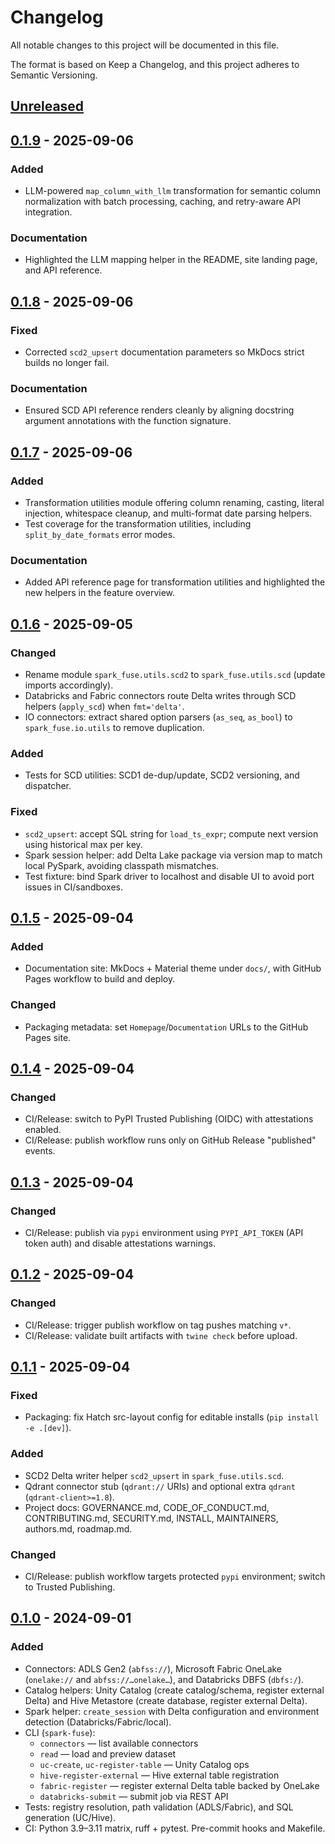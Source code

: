 # Changelog

All notable changes to this project will be documented in this file.

The format is based on Keep a Changelog, and this project adheres to Semantic Versioning.

## [Unreleased]

## [0.1.9] - 2025-09-06
### Added
- LLM-powered `map_column_with_llm` transformation for semantic column normalization with batch processing, caching, and retry-aware API integration.

### Documentation
- Highlighted the LLM mapping helper in the README, site landing page, and API reference.

## [0.1.8] - 2025-09-06
### Fixed
- Corrected `scd2_upsert` documentation parameters so MkDocs strict builds no longer fail.

### Documentation
- Ensured SCD API reference renders cleanly by aligning docstring argument annotations with the function signature.

## [0.1.7] - 2025-09-06
### Added
- Transformation utilities module offering column renaming, casting, literal injection, whitespace cleanup, and multi-format date parsing helpers.
- Test coverage for the transformation utilities, including `split_by_date_formats` error modes.

### Documentation
- Added API reference page for transformation utilities and highlighted the new helpers in the feature overview.

## [0.1.6] - 2025-09-05
### Changed
- Rename module `spark_fuse.utils.scd2` to `spark_fuse.utils.scd` (update imports accordingly).
- Databricks and Fabric connectors route Delta writes through SCD helpers (`apply_scd`) when `fmt='delta'`.
- IO connectors: extract shared option parsers (`as_seq`, `as_bool`) to `spark_fuse.io.utils` to remove duplication.

### Added
- Tests for SCD utilities: SCD1 de-dup/update, SCD2 versioning, and dispatcher.

### Fixed
- `scd2_upsert`: accept SQL string for `load_ts_expr`; compute next version using historical max per key.
- Spark session helper: add Delta Lake package via version map to match local PySpark, avoiding classpath mismatches.
- Test fixture: bind Spark driver to localhost and disable UI to avoid port issues in CI/sandboxes.

## [0.1.5] - 2025-09-04
### Added
- Documentation site: MkDocs + Material theme under `docs/`, with GitHub Pages workflow to build and deploy.

### Changed
- Packaging metadata: set `Homepage`/`Documentation` URLs to the GitHub Pages site.

## [0.1.4] - 2025-09-04
### Changed
- CI/Release: switch to PyPI Trusted Publishing (OIDC) with attestations enabled.
- CI/Release: publish workflow runs only on GitHub Release "published" events.

## [0.1.3] - 2025-09-04
### Changed
- CI/Release: publish via `pypi` environment using `PYPI_API_TOKEN` (API token auth) and disable attestations warnings.

## [0.1.2] - 2025-09-04
### Changed
- CI/Release: trigger publish workflow on tag pushes matching `v*`.
- CI/Release: validate built artifacts with `twine check` before upload.

## [0.1.1] - 2025-09-04
### Fixed
- Packaging: fix Hatch src-layout config for editable installs (`pip install -e .[dev]`).

### Added
- SCD2 Delta writer helper `scd2_upsert` in `spark_fuse.utils.scd`.
- Qdrant connector stub (`qdrant://` URIs) and optional extra `qdrant` (`qdrant-client>=1.8`).
- Project docs: GOVERNANCE.md, CODE_OF_CONDUCT.md, CONTRIBUTING.md, SECURITY.md, INSTALL, MAINTAINERS, authors.md, roadmap.md.

### Changed
- CI/Release: publish workflow targets protected `pypi` environment; switch to Trusted Publishing.

## [0.1.0] - 2024-09-01
### Added
- Connectors: ADLS Gen2 (`abfss://`), Microsoft Fabric OneLake (`onelake://` and `abfss://…onelake…`), and Databricks DBFS (`dbfs:/`).
- Catalog helpers: Unity Catalog (create catalog/schema, register external Delta) and Hive Metastore (create database, register external Delta).
- Spark helper: `create_session` with Delta configuration and environment detection (Databricks/Fabric/local).
- CLI (`spark-fuse`):
  - `connectors` — list available connectors
  - `read` — load and preview dataset
  - `uc-create`, `uc-register-table` — Unity Catalog ops
  - `hive-register-external` — Hive external table registration
  - `fabric-register` — register external Delta table backed by OneLake
  - `databricks-submit` — submit job via REST API
- Tests: registry resolution, path validation (ADLS/Fabric), and SQL generation (UC/Hive).
- CI: Python 3.9–3.11 matrix, ruff + pytest. Pre-commit hooks and Makefile.

[Unreleased]: https://github.com/kevinsames/spark-fuse/compare/v0.1.9...HEAD
[0.1.9]: https://github.com/kevinsames/spark-fuse/compare/v0.1.8...v0.1.9
[0.1.8]: https://github.com/kevinsames/spark-fuse/compare/v0.1.7...v0.1.8
[0.1.7]: https://github.com/kevinsames/spark-fuse/compare/v0.1.6...v0.1.7
[0.1.6]: https://github.com/kevinsames/spark-fuse/compare/v0.1.5...v0.1.6
[0.1.5]: https://github.com/kevinsames/spark-fuse/compare/v0.1.4...v0.1.5
[0.1.4]: https://github.com/kevinsames/spark-fuse/compare/v0.1.3...v0.1.4
[0.1.3]: https://github.com/kevinsames/spark-fuse/compare/v0.1.2...v0.1.3
[0.1.2]: https://github.com/kevinsames/spark-fuse/compare/v0.1.1...v0.1.2
[0.1.1]: https://github.com/kevinsames/spark-fuse/compare/v0.1.0...v0.1.1
[0.1.0]: https://github.com/kevinsames/spark-fuse/releases/tag/v0.1.0
